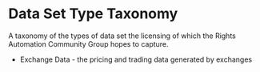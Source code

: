 # Data Set Type Taxonomy
A taxonomy of the types of data set the licensing of which the Rights Automation Community Group hopes to capture.

- Exchange Data - the pricing and trading data generated by exchanges

